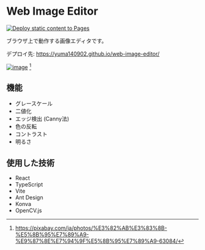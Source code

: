 # Web Image Editor

[![Deploy static content to Pages](https://github.com/yuma140902/web-image-editor/actions/workflows/deploy.yml/badge.svg)](https://github.com/yuma140902/web-image-editor/actions/workflows/deploy.yml)

ブラウザ上で動作する画像エディタです。

デプロイ先: <https://yuma140902.github.io/web-image-editor/>

[![image](https://github.com/yuma140902/web-image-editor/assets/23431077/91b2e738-ec06-45e5-8049-36316663a491)](https://yuma140902.github.io/web-image-editor/) [^1]

[^1]: <https://pixabay.com/ja/photos/%E3%82%AB%E3%83%8B-%E5%8B%95%E7%89%A9-%E9%87%8E%E7%94%9F%E5%8B%95%E7%89%A9-63084/>

## 機能

- グレースケール
- 二値化
- エッジ検出 (Canny法)
- 色の反転
- コントラスト
- 明るさ

## 使用した技術

- React
- TypeScript
- Vite
- Ant Design
- Konva
- OpenCV.js
